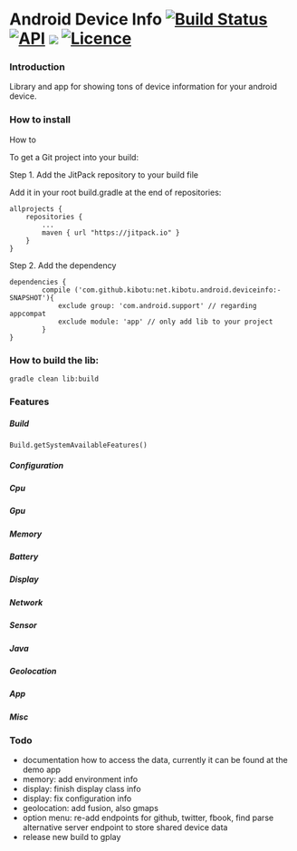 Android Device Info [![Build Status](https://travis-ci.org/kibotu/net.kibotu.android.deviceinfo.svg?branch=develop)](https://travis-ci.org/kibotu/net.kibotu.android.deviceinfo) [![API](https://img.shields.io/badge/API-15%2B-brightgreen.svg?style=flat)](https://android-arsenal.com/api?level=15) [![](https://jitpack.io/v/kibotu/net.kibotu.android.deviceinfo.svg)](https://jitpack.io/#kibotu/net.kibotu.android.deviceinfo) [![Licence](https://img.shields.io/badge/licence-Apache-blue.svg)](https://raw.githubusercontent.com/kibotu/net.kibotu.android.deviceinfo/develop/LICENSE)
================================================================================================================================================================================================================================================================================================================================================================================================================================================================================================================================================================================================

### Introduction

Library and app for showing tons of device information for your android device.

### How to install

How to

To get a Git project into your build:

Step 1. Add the JitPack repository to your build file

Add it in your root build.gradle at the end of repositories:

	allprojects {
		repositories {
			...
			maven { url "https://jitpack.io" }
		}
	}

Step 2. Add the dependency

	dependencies {
	        compile ('com.github.kibotu:net.kibotu.android.deviceinfo:-SNAPSHOT'){
        		exclude group: 'com.android.support' // regarding appcompat
        		exclude module: 'app' // only add lib to your project
    		} 
	}

### How to build the lib:

    gradle clean lib:build

### Features

##### Build

    Build.getSystemAvailableFeatures()

##### Configuration
##### Cpu
##### Gpu
##### Memory
##### Battery
##### Display
##### Network
##### Sensor
##### Java
##### Geolocation
##### App
##### Misc


### Todo

* documentation how to access the data, currently it can be found at the demo app
* memory: add environment info
* display: finish display class info
* display: fix configuration info
* geolocation: add fusion, also gmaps
* option menu: re-add endpoints for github, twitter, fbook, find parse alternative server endpoint to store shared device data
* release new build to gplay

